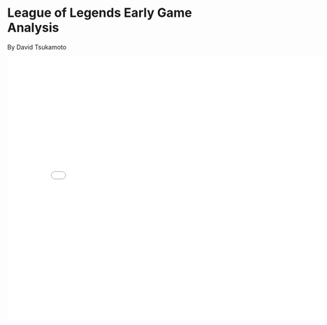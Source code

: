 # League of Legends Early Game Analysis
By David Tsukamoto


<iframe
  src="assets/killdist"
  width="800"
  height="600"
  frameborder="0"
></iframe>